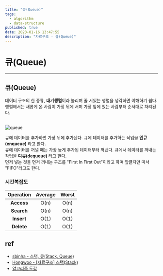 ```yaml
---
title: "큐(Queue)"
tags:
  - algorithm
  - data-structure
published: true
date: 2023-01-16 13:47:55
description: "자료구조 - 큐(Queue)"
---
```


# 큐(Queue)

---

## 큐(Queue)

데이터 구조의 한 종류, **대기행렬**이라 불리며 줄 서있는 행렬을 생각하면 이해하기 쉽다.<br />
행렬에서는 새롭게 온 사람이 가장 뒤에 서며 가장 앞에 있는 사람부터 순서대로 처리된다.<br /><br />

![queue](queue.png)<br />

큐에 데이터를 추가하면 가장 뒤에 추가된다. 큐에 데이터를 추가하는 작업을 **엔큐(enqueue)** 라고 한다.<br />
큐에 데이터를 꺼낼 때는 가장 늦게 추가된 데이터부터 꺼낸다. 큐에서 데이터를 꺼내는 작업을 **디큐(dequeue)** 라고 한다.<br />
먼저 넣는 것을 먼저 꺼내는 구조를 "First In First Out"이라고 하며 앞글자만 따서 "FIFO"라고도 한다.<br />

### 시간복잡도

| Operation  | Average | Worst |
| :--------: | :-----: | :---: |
| **Access** |  O(n)   | O(n)  |
| **Search** |  O(n)   | O(n)  |
| **Insert** |  O(1)   | O(1)  |
| **Delete** |  O(1)   | O(1)  |

## ref

- [sbinha - 스택, 큐(Stack, Queue)](https://velog.io/@sbinha/%EC%8A%A4%ED%83%9D-%ED%81%90)
- [Hongwoo - [자료구조] 스택(Stack)](https://propercoding.tistory.com/18)
- [알고리즘 도감](https://apps.apple.com/kr/app/%EC%95%8C%EA%B3%A0%EB%A6%AC%EC%A6%98-%EB%8F%84%EA%B0%90/id1047532631)

